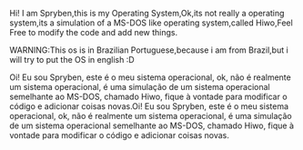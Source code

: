 Hi! I am Spryben,this is my Operating System,Ok,its not really a operating system,its a simulation of a MS-DOS like operating system,called Hiwo,Feel Free to modify the code and add new things. 

WARNING:This os is in Brazilian Portuguese,because i am from Brazil,but i will try to put the OS in english :D

Oi! Eu sou Spryben, este é o meu sistema operacional, ok, não é realmente um sistema operacional, é uma simulação de um sistema operacional semelhante ao MS-DOS, chamado Hiwo, fique à vontade para modificar o código e adicionar coisas novas.Oi!
Eu sou Spryben, este é o meu sistema operacional, ok, não é realmente um sistema operacional, é uma simulação de um sistema operacional semelhante ao MS-DOS,
chamado Hiwo, fique à vontade para modificar o código e adicionar coisas novas.


